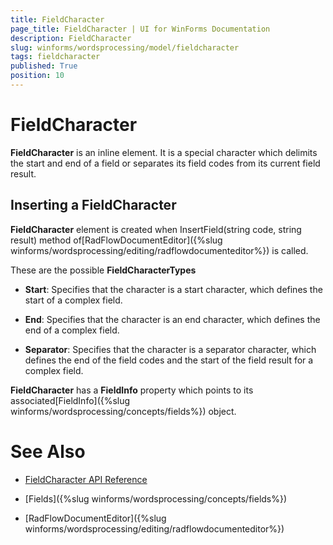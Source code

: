```yaml
---
title: FieldCharacter
page_title: FieldCharacter | UI for WinForms Documentation
description: FieldCharacter
slug: winforms/wordsprocessing/model/fieldcharacter
tags: fieldcharacter
published: True
position: 10
---
```


# FieldCharacter

__FieldCharacter__ is an inline element. It is a special character which delimits the start and end of a field or separates its field codes from its current field result.

## Inserting a FieldCharacter

__FieldCharacter__ element is created when InsertField(string code, string result) method of[RadFlowDocumentEditor]({%slug winforms/wordsprocessing/editing/radflowdocumenteditor%}) is called.

These are the possible __FieldCharacterTypes__

* __Start__: Specifies that the character is a start character, which defines the start of a complex field.

* __End__: Specifies that the character is an end character, which defines the end of a complex field.

* __Separator__: Specifies that the character is a separator character, which defines the end of the field codes and the start of the field result for a complex field.

__FieldCharacter__ has a __FieldInfo__ property which points to its associated[FieldInfo]({%slug winforms/wordsprocessing/concepts/fields%}) object.

# See Also

 * [FieldCharacter API Reference](http://www.telerik.com/help/winforms/allmembers_t_telerik_windows_documents_flow_model_fields_fieldcharacter.html)

 * [Fields]({%slug winforms/wordsprocessing/concepts/fields%})

 * [RadFlowDocumentEditor]({%slug winforms/wordsprocessing/editing/radflowdocumenteditor%})
